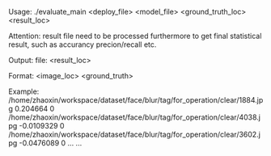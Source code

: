 Usage: ./evaluate_main <deploy_file> <model_file> <ground_truth_loc> <result_loc>

Attention:
result file need to be processed furthermore to get final statistical result, such as accurancy precion/recall etc.

Output:
file: <result_loc>

Format:
<image_loc> <prediction> <ground_truth>

Example:
/home/zhaoxin/workspace/dataset/face/blur/tag/for_operation/clear/1884.jpg  0.204664    0    
/home/zhaoxin/workspace/dataset/face/blur/tag/for_operation/clear/4038.jpg  -0.0109329  0
/home/zhaoxin/workspace/dataset/face/blur/tag/for_operation/clear/3602.jpg  -0.0476089  0
... ...
